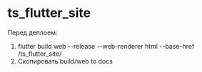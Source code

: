 # ts_flutter_site

Перед деплоем:
1. flutter build web --release --web-renderer html --base-href /ts_flutter_site/
2. Скопировать build/web to docs